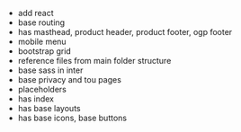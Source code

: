 - add react
- base routing
- has masthead, product header, product footer, ogp footer 
- mobile menu
- bootstrap grid
- reference files from main folder structure
- base sass in inter
- base privacy and tou pages
- placeholders
- has index
- has base layouts
- has base icons, base buttons